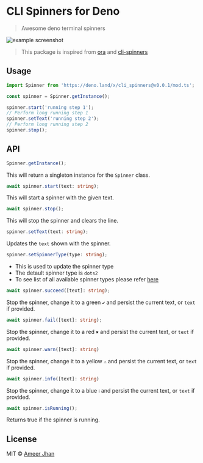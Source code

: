 # CLI Spinners for Deno

> Awesome deno terminal spinners

![example screenshot](https://i.imgur.com/RBsL1k9.gif)

> This package is inspired from [ora](https://github.com/sindresorhus/ora) and [cli-spinners](https://github.com/sindresorhus/cli-spinners) 

## Usage

```typescript
import Spinner from 'https://deno.land/x/cli_spinners@v0.0.1/mod.ts';

const spinner = Spinner.getInstance();

spinner.start('running step 1');
// Perform long running step 1
spinner.setText('running step 2');
// Perform long running step 2
spinner.stop();
```

## API

```typescript
Spinner.getInstance();
```

This will return a singleton instance for the `Spinner` class.

```typescript
await spinner.start(text: string);
```

This will start a spinner with the given text.

```typescript
await spinner.stop();
```

This will stop the spinner and clears the line.

```typescript
spinner.setText(text: string);
```

Updates the `text` shown with the spinner.

```typescript
spinner.setSpinnerType(type: string);
```

- This is used to update the spinner type
- The detault spinner type is `dots2`
- To see list of all available spinner types please refer [here](https://github.com/ameerthehacker/deno-cli-spinner/blob/master/spinners.ts)

```typescript
await spinner.succeed([text]: string);
```

Stop the spinner, change it to a green `✔` and persist the current text, or `text` if provided.

```typescript
await spinner.fail([text]: string);
```

Stop the spinner, change it to a red `✖` and persist the current text, or `text` if provided.

```typescript
await spinner.warn([text]: string)
```

Stop the spinner, change it to a yellow `⚠` and persist the current text, or `text` if provided.

```typescript
await spinner.info([text]: string)
```

Stop the spinner, change it to a blue `ℹ` and persist the current text, or `text` if provided.

```typescript
await spinner.isRunning();
```

Returns true if the spinner is running.

## License

MIT © [Ameer Jhan](mailto:ameerjhanprof@gmail.com)
